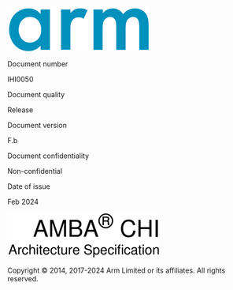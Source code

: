 ![Image](page_1/image_000000_64469ed534cda11a894333c8a726af25bb98275a3ff4fa37fa2ad876bc98539a.png)

Document number

IHI0050

Document quality

Release

Document version

F.b

Document confidentiality

Non-confidential

Date of issue

Feb 2024

![Image](page_1/image_000001_23d4286565f4a46c824ec48d1c6c0cd8d0c6c118d5667d3715a8db1015512f11.png)

Copyright © 2014, 2017-2024 Arm Limited or its affiliates. All rights reserved.